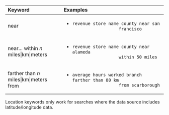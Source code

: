 <table>
     <colgroup>
      <col style="width:25%" />
      <col style="width:50%" />
   </colgroup>
   <thead class="thead" style="text-align:left;">
      <tr>
         <th class="entry cellrowborder">Keyword</th>
         <th class="entry cellrowborder">Examples</th>
      </tr>
   </thead>
   <tbody class="tbody">
      <tr>
         <td>near</td>
         <td>
            <ul>
               <li><code>revenue store name county near san
                  francisco</code>
               </li>
            </ul>
         </td>
      </tr>
      <tr>
         <td>near... within <i>n</i> miles|km|meters</td>
         <td>
            <ul>
               <li><code>revenue store name county near alameda
                  within 50 miles</code>
               </li>
            </ul>
         </td>
      </tr>
      <tr>
         <td>farther than <i>n</i> miles|km|meters from</td>
         <td>
            <ul>
               <li><code>average hours worked branch farther than 80 km
                  from scarborough</code>
               </li>
            </ul>
         </td>
      </tr>
   </tbody>
</table>

<p>Location keywords only work for searches where the data source includes latitude/longitude data.</p>
